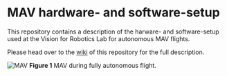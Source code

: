 # MAV hardware- and software-setup
This repository contains a description of the harware- and software-setup used at the Vision for Robotics Lab for autonomous MAV flights.

Please head over to the [wiki](https://github.com/VIS4ROB-lab/mav_hardware/wiki) of this repository for the full description.

![MAV](https://user-images.githubusercontent.com/36622275/144840501-4bebdb8a-6e13-42ce-907e-f93119899951.jpg)
**Figure 1** MAV during fully autonomous flight.
